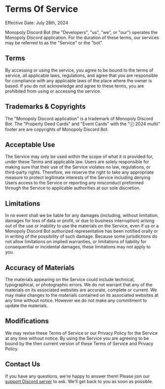 # Terms Of Service
Effective Date: July 28th, 2024

Monopoly Discord Bot (the "Developers", "us", "we", or "our") operates the Monopoly Discord application. For the duration of these terms, our services may be referred to as the "Service" or the "bot".

## Terms
By accessing or using the service, you agree to be bound to the terms of service, all applicable laws, regulations, and agree that you are responsible for compliance with any applicable laws of the place where the owner is based. If you do not acknowledge and agree to these terms, you are prohibited from using or accessing the service.

## Trademarks & Copyrights
The "Monopoly Discord application" is a trademark of Monopoly Discord Bot. The "Property Deed Cards" and "Event Cards" with the "ⓒ 2024 multii" footer are are copyrights of Monopoly Discord Bot.

## Acceptable Use
The Service may only be used within the scope of what it is provided for, under these Terms and applicable law. Users are solely responsible for making sure that their use of the Service violates no law, regulations, or third-party rights. Therefore, we reserve the right to take any appropriate measure to protect legitimate interests of the Service including denying Users access to the Service or reporting any misconduct preformed through the Service to applicable authorities at our sole discretion.

## Limitations
In no event shall we be liable for any damages (including, without limitation, damages for loss of data or profit, or due to business interruption) arising out of the use or inability to use the materials on the Service, even if us or a Monopoly Discord Bot authorized representative has been notified orally or in writing of the possibility of such damage. Because some jurisdictions do not allow limitations on implied warranties, or limitations of liability for consequential or incidental damages, these limitations may not apply to you.

## Accuracy of Materials
The materials appearing on the Service could include technical, typographical, or photographic errors. We do not warrant that any of the materials on its associated websites are accurate, complete or current. We may make changes to the materials contained on its associated websites at any time without notice. However we do not make any commitment to update the materials.

## Modifications
We may revise these Terms of Service or our Privacy Policy for the Service at any time without notice. By using the Service you are agreeing to be bound by the then current version of these Terms of Service and Privacy Policy.

## Contact Us
If you have any questions, we're happy to answer them! Please join our [support Discord server](https://discord.gg/TqUhNYQTX2) to ask. We'll get back to you as soon as possible.
